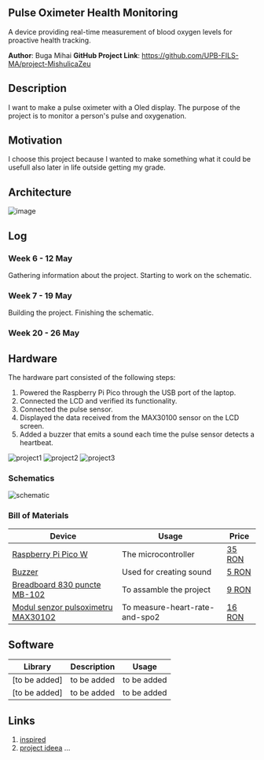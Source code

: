 ## Pulse Oximeter Health Monitoring

A device providing real-time measurement of blood oxygen levels for proactive health tracking.



**Author**: Buga Mihai
**GitHub Project Link**: https://github.com/UPB-FILS-MA/project-MishulicaZeu



## Description

I want to make a pulse oximeter with a Oled display. The purpose of the project is to monitor a person's pulse and oxygenation.


## Motivation
I choose this project because I wanted to make something what it could be usefull also later in life outside getting my grade.

## Architecture 
![image](architecture.png)



## Log

<!-- write every week your progress here -->

### Week 6 - 12 May
Gathering information about the project.
Starting to work on the schematic.
### Week 7 - 19 May
Building the project.
Finishing the schematic.
### Week 20 - 26 May

## Hardware

The hardware part consisted of the following steps:

1. Powered the Raspberry Pi Pico through the USB port of the laptop.
2. Connected the LCD and verified its functionality.
3. Connected the pulse sensor.
4. Displayed the data received from the MAX30100 sensor on the LCD screen.
5. Added a buzzer that emits a sound each time the pulse sensor detects a heartbeat.

![project1](project1.jpg)
![project2](project2.jpg)
![project3](project3.jpg)

### Schematics

![schematic](schematic.png)

### Bill of Materials

<!-- Fill out this table with all the hardware components that you might need.

The format is 
```
| [Device](link://to/device) | This is used ... | [price](link://to/store) |

```

-->

| Device | Usage | Price |
|--------|--------|-------|
| [Raspberry Pi Pico W](https://www.raspberrypi.com/documentation/microcontrollers/raspberry-pi-pico.html)| The microcontroller | [35 RON](https://www.optimusdigital.ro/en/raspberry-pi-boards/12394-raspberry-pi-pico-w.html) |
| [Buzzer](https://miketrebilcock.github.io/js-gpiozero/Buzzer.html) | Used for creating sound | [5 RON](https://www.bitmi.ro/module-electronice/modul-buzzer-activ-compatibil-arduino-10397.html) |
| [Breadboard 830 puncte MB-102](https://static.cs.tme.eu/2018/03/5aaa4f5a91b79/Lecture_1_The_Breadboard.pdf) | To assamble the project |  [9 RON](https://www.bitmi.ro/componente-electronice/breadboard-830-puncte-mb-102-10500.html) |
| [Modul senzor pulsoximetru MAX30102](https://www.analog.com/media/en/technical-documentation/data-sheets/max30102.pdf) | To measure-heart-rate-and-spo2 | [16 RON](https://www.bitmi.ro/senzori-electronici/modul-senzor-pulsoximetru-max30102-10803.html)|

## Software

| Library | Description | Usage |
|---------|-------------|-------|
| [to be added] | to be added | to be added |
| [to be added] | to be added | to be added |

## Links

<!-- Add a few links that inspired you and that you think you will use for your project -->

1. [inspired](https://all3dp.com/2/easy-simple-arduino-projects/)
2. [project ideea](https://projecthub.arduino.cc/SurtrTech/measure-heart-rate-and-spo2-with-max30102-eb4f74)
...
